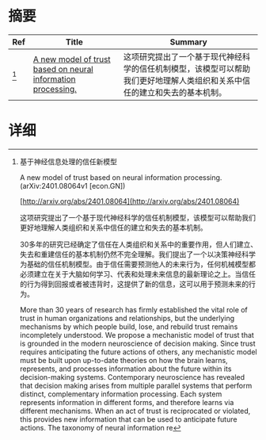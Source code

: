 # 摘要

| Ref | Title | Summary |
| --- | --- | --- |
| [^1] | [A new model of trust based on neural information processing.](http://arxiv.org/abs/2401.08064) | 这项研究提出了一个基于现代神经科学的信任机制模型，该模型可以帮助我们更好地理解人类组织和关系中信任的建立和失去的基本机制。 |

# 详细

[^1]: 基于神经信息处理的信任新模型

    A new model of trust based on neural information processing. (arXiv:2401.08064v1 [econ.GN])

    [http://arxiv.org/abs/2401.08064](http://arxiv.org/abs/2401.08064)

    这项研究提出了一个基于现代神经科学的信任机制模型，该模型可以帮助我们更好地理解人类组织和关系中信任的建立和失去的基本机制。

    

    30多年的研究已经确定了信任在人类组织和关系中的重要作用，但人们建立、失去和重建信任的基本机制仍然不完全理解。我们提出了一个以决策神经科学为基础的信任机制模型。由于信任需要预测他人的未来行为，任何机械模型都必须建立在关于大脑如何学习、代表和处理未来信息的最新理论之上。当信任的行为得到回报或者被违背时，这提供了新的信息，这可以用于预测未来的行为。

    More than 30 years of research has firmly established the vital role of trust in human organizations and relationships, but the underlying mechanisms by which people build, lose, and rebuild trust remains incompletely understood. We propose a mechanistic model of trust that is grounded in the modern neuroscience of decision making. Since trust requires anticipating the future actions of others, any mechanistic model must be built upon up-to-date theories on how the brain learns, represents, and processes information about the future within its decision-making systems. Contemporary neuroscience has revealed that decision making arises from multiple parallel systems that perform distinct, complementary information processing. Each system represents information in different forms, and therefore learns via different mechanisms. When an act of trust is reciprocated or violated, this provides new information that can be used to anticipate future actions. The taxonomy of neural information re
    

